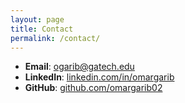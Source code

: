 ```yaml
---
layout: page
title: Contact
permalink: /contact/
---
```


- **Email**: [ogarib@gatech.edu](mailto:ogarib@gatech.edu)  
- **LinkedIn**: [linkedin.com/in/omargarib](https://www.linkedin.com/in/omargarib/)  
- **GitHub**: [github.com/omargarib02](https://github.com/omargarib02)
